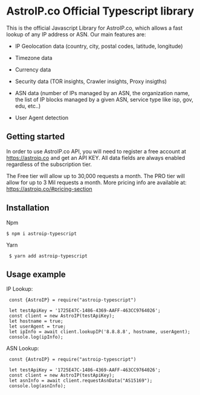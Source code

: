 
# AstroIP.co Official Typescript library

This is the official Javascript Library for AstroIP.co, which allows a fast lookup of any IP address or ASN. Our main features are:

- IP Geolocation data (country, city, postal codes, latitude, longitude)

- Timezone data

- Currency data

- Security data (TOR insights, Crawler insights, Proxy insigths)

- ASN data (number of IPs managed by an ASN, the organization name, the list of IP blocks managed by a given ASN, service type like isp, gov, edu, etc..)

- User Agent detection

## Getting started
In order to use AstroIP.co API, you will need to register a free account at https://astroip.co and get an API KEY. All data fields are always enabled regardless of the subscription tier.

The Free tier will allow up to 30,000 requests a month.
The PRO tier will allow for up to 3 Mil requests a month.
More pricing info are available at: https://astroip.co/#pricing-section

## Installation
Npm
   ```
   $ npm i astroip-typescript
   ```
Yarn
   ```
    $ yarn add astroip-typescript
   ```

## Usage example
IP Lookup:
 ```
  const {AstroIP} = require("astroip-typescript")
 
  let testApiKey = '1725E47C-1486-4369-AAFF-463CC9764026';
  const client = new AstroIP(testApiKey);
  let hostname = true;
  let userAgent = true;
  let ipInfo = await client.lookupIP('8.8.8.8', hostname, userAgent);
  console.log(ipInfo);
 ```
ASN Lookup:
 ```
  const {AstroIP} = require("astroip-typescript")
  
  let testApiKey = '1725E47C-1486-4369-AAFF-463CC9764026';
  const client = new AstroIP(testApiKey);
  let asnInfo = await client.requestAsnData("AS15169");
  console.log(asnInfo);
 ```
